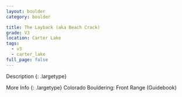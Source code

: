 ```yaml
---
layout: boulder
category: boulder

title: The Layback (aka Beach Crack)
grade: V3
location: Carter Lake
tags:
  - v3
  - carter_lake
full_page: false
---
```


Description
{: .largetype}


More Info
{: .largetype}
Colorado Bouldering: Front Range (Guidebook)
